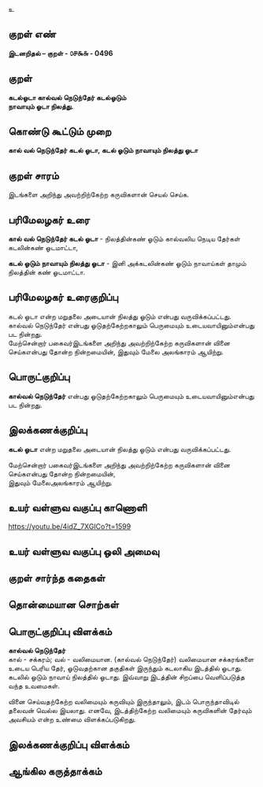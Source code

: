 உ

## குறள் எண் 

**இடனறிதல்  – குறள் - ௦௪௯௬ - 0496**  

## குறள் 

**கடல்ஓடா கால்வல் நெடுந்தேர் கடல்ஓடும்  
நாவாயும் ஓடா நிலத்து.**

## கொண்டு கூட்டும் முறை

**கால் வல் நெடுந்தேர் கடல் ஓடா, கடல் ஓடும் நாவாயும் நிலத்து ஓடா**  

## குறள் சாரம் 

இடங்களை அறிந்து அவற்றிற்கேற்ற கருவிகளான் செயல் செய்க.  

## பரிமேலழகர் உரை

**கால் வல் நெடுந்தேர் கடல் ஓடா** - நிலத்தின்கண் ஓடும் கால்வலிய நெடிய தேர்கள் கடலின்கண் ஓடமாட்டா,  

**கடல் ஓடும் நாவாயும் நிலத்து ஓடா** - இனி அக்கடலின்கண் ஓடும் நாவாய்கள் தாமும் நிலத்தின் கண் ஓடமாட்டா.  

## பரிமேலழகர் உரைகுறிப்பு   

கடல் ஓடா என்ற மறுதலை அடையான் நிலத்து ஓடும் என்பது வருவிக்கப்பட்டது.  
கால்வல் நெடுந்தேர் என்பது ஓடுதற்கேற்றகாலும் பெருமையும் உடையவாயினும்என்பது பட நின்றது.  
மேற்சென்றார் பகைவர்இடங்களை அறிந்து அவற்றிற்கேற்ற கருவிகளான் வினை செய்கஎன்பது தோன்ற நின்றமையின், இதுவும் மேலை அலங்காரம் ஆயிற்று.  

## பொருட்குறிப்பு 

**கால்வல் நெடுந்தேர்** என்பது ஓடுதற்கேற்றகாலும் பெருமையும் உடையவாயினும்என்பது பட நின்றது.  

## இலக்கணக்குறிப்பு  

**கடல் ஓடா** என்ற மறுதலை அடையான் நிலத்து ஓடும் என்பது வருவிக்கப்பட்டது.  

மேற்சென்றார் பகைவர்இடங்களை அறிந்து அவற்றிற்கேற்ற கருவிகளான் வினை செய்கஎன்பது தோன்ற நின்றமையின்,  
இதுவும் மேலைஅலங்காரம் ஆயிற்று.    

## உயர் வள்ளுவ வகுப்பு காணொளி

https://youtu.be/4idZ_7XGICo?t=1599

## உயர் வள்ளுவ வகுப்பு ஒலி அமைவு 

 
## குறள் சார்ந்த கதைகள் 


## தொன்மையான சொற்கள்


## பொருட்குறிப்பு விளக்கம்

**கால்வல் நெடுந்தேர்**   
கால் - சக்கரம்; வல் - வலிமையான. (கால்வல் நெடுந்தேர்) வலிமையான சக்கரங்களை உடைய பெரிய தேர், ஓடுவதற்கான தகுதிகள் இருந்தும் கடலாகிய இடத்தில் ஓடாது. 
கடலில் ஓடும் நாவாய் நிலத்தில் ஓடாது. 
இவ்வாறு இடத்தின் சிறப்பை வெளிப்படுத்த வந்த உவமைகள்.  

வினை செய்வதற்கேற்ற வலிமையும் கருவியும் இருந்தாலும், இடம் பொருந்தாவிடில் தலைவன் வெல்ல இயலாது. எனவே, இடத்திற்கேற்ற வலிமையும் கருவிகளின் தேர்வும் அவசியம் என்ற உண்மை விளக்கப்படுகிறது. 

## இலக்கணக்குறிப்பு விளக்கம்


## ஆங்கில கருத்தாக்கம் 


